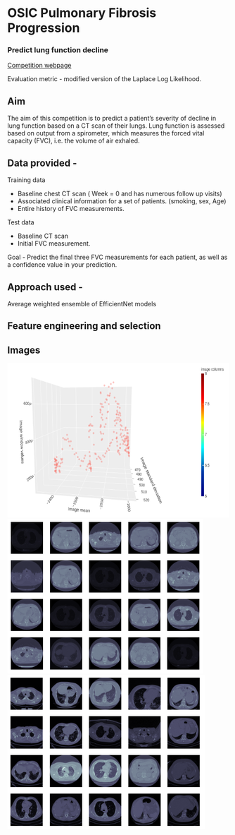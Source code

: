 # OSIC Pulmonary Fibrosis Progression

### Predict lung function decline

[Competition webpage](https://www.kaggle.com/competitions/osic-pulmonary-fibrosis-progression)


Evaluation metric - modified version of the Laplace Log Likelihood.

## Aim

The aim of this competition is to predict a patient’s severity of decline in lung function based on a CT scan of their lungs. Lung function is assessed based on output from a spirometer, which measures the forced vital capacity (FVC), i.e. the volume of air exhaled.


## Data provided  - 


Training data 
 - Baseline chest CT scan ( Week = 0 and has numerous follow up visits)
 - Associated clinical information for a set of patients. (smoking, sex, Age)
 - Entire history of FVC measurements.
 
Test data
 - Baseline CT scan
 - Initial FVC measurement. 
 
Goal - Predict the final three FVC measurements for each patient, as well as a confidence value in your prediction.

## Approach used -

Average weighted ensemble of EfficientNet models

## Feature engineering and selection



## Images

<img src="Images/data_tSNE.png" alt="Normal" height=350/> 
<img src="Images/sample_data_01.png" alt="Normal" height=350/> 
<img src="Images/sample_data_02.png" alt="Normal" height=350/>



